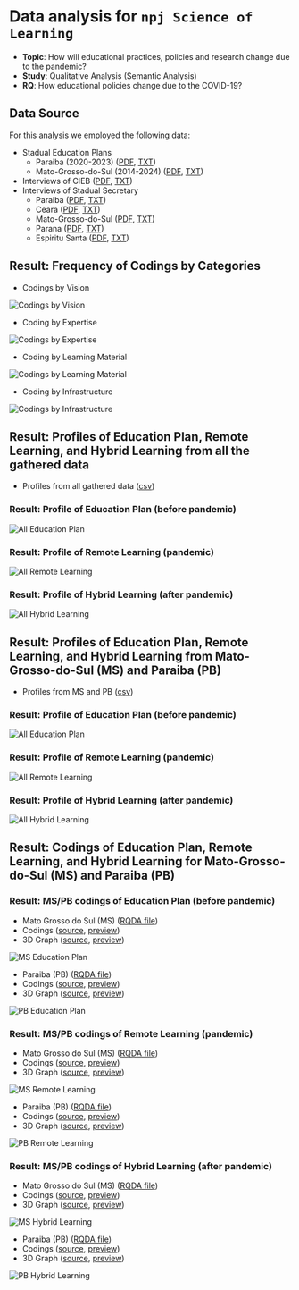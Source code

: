 # Data analysis for `npj Science of Learning`

 - **Topic**: How will educational practices, policies and research change due to the pandemic?
 - **Study**: Qualitative Analysis (Semantic Analysis)
 - **RQ**: How educational policies change due to the COVID-19?

## Data Source

For this analysis we employed the following data:
 - Stadual Education Plans
   - Paraiba (2020-2023) ([PDF](https://github.com/geiser/npj-sci-learning/blob/main/data/raw-data/Plano-Paraiba-2020-2023.pdf), [TXT](https://github.com/geiser/npj-sci-learning/blob/main/data/raw-data/Plano-Paraiba-2020-2023.txt))
   - Mato-Grosso-do-Sul (2014-2024) ([PDF](https://github.com/geiser/npj-sci-learning/blob/main/data/raw-data/Plano-Mato-Grosso-2014-2024.pdf), [TXT](https://github.com/geiser/npj-sci-learning/blob/main/data/raw-data/Plano-Mato-Grosso-do-Sul-2014-2024.txt))
 - Interviews of CIEB ([PDF](), [TXT](https://github.com/geiser/npj-sci-learning/blob/main/data/raw-data/Sistematizacao-de-casos.txt))
 - Interviews of Stadual Secretary
   - Paraiba  ([PDF](), [TXT](https://github.com/geiser/npj-sci-learning/blob/main/data/raw-data/Paraiba.txt))
   - Ceara  ([PDF](), [TXT](https://github.com/geiser/npj-sci-learning/blob/main/data/raw-data/Ceará.txt))
   - Mato-Grosso-do-Sul  ([PDF](), [TXT](https://github.com/geiser/npj-sci-learning/blob/main/data/raw-data/Mato-Grosso-do-Sul.txt))
   - Parana  ([PDF](), [TXT](https://github.com/geiser/npj-sci-learning/blob/main/data/raw-data/Parana.txt))
   - Espiritu Santa  ([PDF](), [TXT](https://github.com/geiser/npj-sci-learning/blob/main/data/raw-data/Espirito-Santo.txt)) 

## Result: Frequency of Codings by Categories

 - Codings by Vision

 ![Codings by Vision](https://github.com/geiser/npj-sci-learning/blob/main/results/codings-by-vision.png)

 - Coding by Expertise 

 ![Codings by Expertise](https://github.com/geiser/npj-sci-learning/blob/main/results/codings-by-expertise.png)

 - Coding by Learning Material 

 ![Codings by Learning Material](https://github.com/geiser/npj-sci-learning/blob/main/results/codings-by-material.png)

 - Coding by Infrastructure 

 ![Codings by Infrastructure](https://github.com/geiser/npj-sci-learning/blob/main/results/codings-by-infrastructure.png)


## Result: Profiles of Education Plan, Remote Learning, and Hybrid Learning from all the gathered data

 - Profiles from all gathered data ([csv](https://github.com/geiser/npj-sci-learning/blob/main/results/profiles-for-all-data.csv))

### Result: Profile of Education Plan (before pandemic) 
 
 ![All Education Plan](https://github.com/geiser/npj-sci-learning/blob/main/results/profiles-stadual-plan-MS-PB.png)

### Result: Profile of Remote Learning (pandemic)

 ![All Remote Learning](https://github.com/geiser/npj-sci-learning/blob/main/results/profiles-remote-all.png)

### Result: Profile of Hybrid Learning (after pandemic)
 
 ![All Hybrid Learning](https://github.com/geiser/npj-sci-learning/blob/main/results/profiles-hybrid-all.png)


## Result: Profiles of Education Plan, Remote Learning, and Hybrid Learning from Mato-Grosso-do-Sul (MS) and Paraiba (PB)

 - Profiles from MS and PB ([csv](https://github.com/geiser/npj-sci-learning/blob/main/results/profiles-for-MS-PB.csv))

### Result: Profile of Education Plan (before pandemic) 
 
 ![All Education Plan](https://github.com/geiser/npj-sci-learning/blob/main/results/profiles-stadual-plan-MS-PB.png)

### Result: Profile of Remote Learning (pandemic)

 ![All Remote Learning](https://github.com/geiser/npj-sci-learning/blob/main/results/profiles-remote-MS-PB.png)

### Result: Profile of Hybrid Learning (after pandemic)
 
 ![All Hybrid Learning](https://github.com/geiser/npj-sci-learning/blob/main/results/profiles-hybrid-MS-PB.png)


## Result: Codings of Education Plan, Remote Learning, and Hybrid Learning for Mato-Grosso-do-Sul (MS) and Paraiba (PB)

 
### Result: MS/PB codings of Education Plan (before pandemic) 

 - Mato Grosso do Sul (MS) ([RQDA file](https://github.com/geiser/npj-sci-learning/blob/main/data/plan-mato-grosso-do-sul.rqda))
 - Codings ([source](https://github.com/geiser/npj-sci-learning/blob/main/results/plan-mato-grosso-do-sul.html), [preview](https://htmlpreview.github.io/?https://github.com/geiser/npj-sci-learning/blob/main/results/plan-mato-grosso-do-sul.html))
 - 3D Graph ([source](https://github.com/geiser/npj-sci-learning/blob/main/results/plan-mato-grosso-do-sul-d3graph.html), [preview](https://htmlpreview.github.io/?https://github.com/geiser/npj-sci-learning/blob/main/results/plan-mato-grosso-do-sul-d3graph.html))

 ![MS Education Plan](https://github.com/geiser/npj-sci-learning/blob/main/results/plan-mato-grosso-do-sul.png)
 
 - Paraiba (PB) ([RQDA file](https://github.com/geiser/npj-sci-learning/blob/main/data/plan-paraiba.rqda))
 - Codings ([source](https://github.com/geiser/npj-sci-learning/blob/main/results/plan-paraiba.html), [preview](https://htmlpreview.github.io/?https://github.com/geiser/npj-sci-learning/blob/main/results/plan-paraiba.html))
 - 3D Graph ([source](https://github.com/geiser/npj-sci-learning/blob/main/results/plan-paraiba-d3graph.html), [preview](https://htmlpreview.github.io/?https://github.com/geiser/npj-sci-learning/blob/main/results/plan-paraiba-d3graph.html))
 
 ![PB Education Plan](https://github.com/geiser/npj-sci-learning/blob/main/results/plan-paraiba.png)

### Result: MS/PB codings of Remote Learning (pandemic)

 - Mato Grosso do Sul (MS) ([RQDA file](https://github.com/geiser/npj-sci-learning/blob/main/data/remote-mato-grosso-do-sul.rqda))
 - Codings ([source](https://github.com/geiser/npj-sci-learning/blob/main/results/remote-mato-grosso-do-sul.html), [preview](https://htmlpreview.github.io/?https://github.com/geiser/npj-sci-learning/blob/main/results/remote-mato-grosso-do-sul.html))
 - 3D Graph ([source](https://github.com/geiser/npj-sci-learning/blob/main/results/remote-mato-grosso-do-sul-d3graph.html), [preview](https://htmlpreview.github.io/?https://github.com/geiser/npj-sci-learning/blob/main/results/remote-mato-grosso-do-sul-d3graph.html))

 ![MS Remote Learning](https://github.com/geiser/npj-sci-learning/blob/main/results/remote-mato-grosso-do-sul.png)
 
 - Paraiba (PB) ([RQDA file](https://github.com/geiser/npj-sci-learning/blob/main/data/remote-paraiba.rqda))
 - Codings ([source](https://github.com/geiser/npj-sci-learning/blob/main/results/remote-paraiba.html), [preview](https://htmlpreview.github.io/?https://github.com/geiser/npj-sci-learning/blob/main/results/remote-paraiba.html))
 - 3D Graph ([source](https://github.com/geiser/npj-sci-learning/blob/main/results/remote-paraiba-d3graph.html), [preview](https://htmlpreview.github.io/?https://github.com/geiser/npj-sci-learning/blob/main/results/remote-paraiba-d3graph.html))
 
 ![PB Remote Learning](https://github.com/geiser/npj-sci-learning/blob/main/results/remote-paraiba.png)


### Result: MS/PB codings of Hybrid Learning (after pandemic)


 - Mato Grosso do Sul (MS) ([RQDA file](https://github.com/geiser/npj-sci-learning/blob/main/data/hybrid-mato-grosso-do-sul.rqda))
 - Codings ([source](https://github.com/geiser/npj-sci-learning/blob/main/results/hybrid-mato-grosso-do-sul.html), [preview](https://htmlpreview.github.io/?https://github.com/geiser/npj-sci-learning/blob/main/results/hybrid-mato-grosso-do-sul.html))
 - 3D Graph ([source](https://github.com/geiser/npj-sci-learning/blob/main/results/hybrid-mato-grosso-do-sul-d3graph.html), [preview](https://htmlpreview.github.io/?https://github.com/geiser/npj-sci-learning/blob/main/results/hybrid-mato-grosso-do-sul-d3graph.html))

 ![MS Hybrid Learning](https://github.com/geiser/npj-sci-learning/blob/main/results/hybrid-mato-grosso-do-sul.png)
 
 - Paraiba (PB) ([RQDA file](https://github.com/geiser/npj-sci-learning/blob/main/data/hybrid-paraiba.rqda))
 - Codings ([source](https://github.com/geiser/npj-sci-learning/blob/main/results/hybrid-paraiba.html), [preview](https://htmlpreview.github.io/?https://github.com/geiser/npj-sci-learning/blob/main/results/hybrid-paraiba.html))
 - 3D Graph ([source](https://github.com/geiser/npj-sci-learning/blob/main/results/hybrid-paraiba-d3graph.html), [preview](https://htmlpreview.github.io/?https://github.com/geiser/npj-sci-learning/blob/main/results/hybrid-paraiba-d3graph.html))
 
 ![PB Hybrid Learning](https://github.com/geiser/npj-sci-learning/blob/main/results/hybrid-paraiba.png)


 
 

